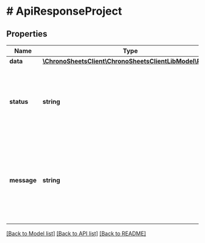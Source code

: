# # ApiResponseProject

## Properties

Name | Type | Description | Notes
------------ | ------------- | ------------- | -------------
**data** | [**\ChronoSheetsClient\ChronoSheetsClientLibModel\Project**](Project.md) |  | [optional]
**status** | **string** | The API response status. Indicates if the request was successful, failed or was unauthorised. | [optional]
**message** | **string** | A message to accompany the response status.  If the Status is failed, this message will hint why it failed and what you need to do. | [optional]

[[Back to Model list]](../../README.md#models) [[Back to API list]](../../README.md#endpoints) [[Back to README]](../../README.md)
